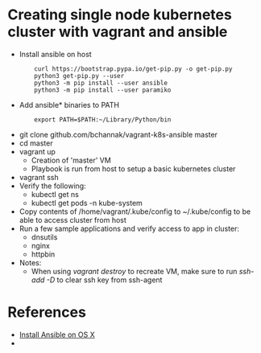 
# Creating single node kubernetes cluster with vagrant and ansible

- Install ansible on host
    ```
        curl https://bootstrap.pypa.io/get-pip.py -o get-pip.py
        python3 get-pip.py --user
        python3 -m pip install --user ansible
        python3 -m pip install --user paramiko
    ```
- Add ansible* binaries to PATH
    ```
        export PATH=$PATH:~/Library/Python/bin
    ```
- git clone github.com/bchannak/vagrant-k8s-ansible master
- cd master
- vagrant up
  - Creation of 'master' VM
  - Playbook is run from host to setup a basic kubernetes cluster
- vagrant ssh
- Verify the following:
  - kubectl get ns
  - kubectl get pods -n kube-system
- Copy contents of /home/vagrant/.kube/config to 
  ~/.kube/config to be able to access cluster from host
- Run a few sample applications and verify access to app in cluster:
  - dnsutils
  - nginx
  - httpbin
- Notes:
  - When using *vagrant destroy* to recreate VM, make sure to run *ssh-add -D* to clear ssh key from ssh-agent


# References
- [Install Ansible on OS X](https://docs.ansible.com/ansible/latest/installation_guide/intro_installation.html#from-pip)
- 